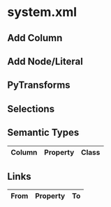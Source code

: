 # system.xml

## Add Column

## Add Node/Literal

## PyTransforms

## Selections

## Semantic Types
| Column | Property | Class |
|  ----- | -------- | ----- |


## Links
| From | Property | To |
|  --- | -------- | ---|
